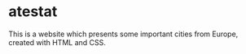 # atestat
This is a website which presents some important cities from Europe, created with HTML and CSS.
